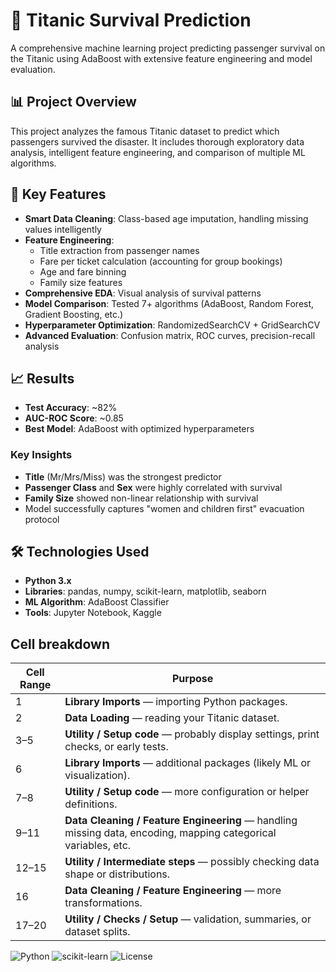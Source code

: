 # 🚢 Titanic Survival Prediction

A comprehensive machine learning project predicting passenger survival on the Titanic using AdaBoost with extensive feature engineering and model evaluation.

## 📊 Project Overview

This project analyzes the famous Titanic dataset to predict which passengers survived the disaster. It includes thorough exploratory data analysis, intelligent feature engineering, and comparison of multiple ML algorithms.

## 🎯 Key Features

- **Smart Data Cleaning**: Class-based age imputation, handling missing values intelligently
- **Feature Engineering**: 
  - Title extraction from passenger names
  - Fare per ticket calculation (accounting for group bookings)
  - Age and fare binning
  - Family size features
- **Comprehensive EDA**: Visual analysis of survival patterns
- **Model Comparison**: Tested 7+ algorithms (AdaBoost, Random Forest, Gradient Boosting, etc.)
- **Hyperparameter Optimization**: RandomizedSearchCV + GridSearchCV
- **Advanced Evaluation**: Confusion matrix, ROC curves, precision-recall analysis

## 📈 Results

- **Test Accuracy**: ~82%
- **AUC-ROC Score**: ~0.85
- **Best Model**: AdaBoost with optimized hyperparameters

### Key Insights
- **Title** (Mr/Mrs/Miss) was the strongest predictor
- **Passenger Class** and **Sex** were highly correlated with survival
- **Family Size** showed non-linear relationship with survival
- Model successfully captures "women and children first" evacuation protocol

## 🛠️ Technologies Used

- **Python 3.x**
- **Libraries**: pandas, numpy, scikit-learn, matplotlib, seaborn
- **ML Algorithm**: AdaBoost Classifier
- **Tools**: Jupyter Notebook, Kaggle

## Cell breakdown
| Cell Range | Purpose                                                                                                        |
| ---------- | -------------------------------------------------------------------------------------------------------------- |
| 1          | **Library Imports** — importing Python packages.                                                               |
| 2          | **Data Loading** — reading your Titanic dataset.                                                               |
| 3–5        | **Utility / Setup code** — probably display settings, print checks, or early tests.                            |
| 6          | **Library Imports** — additional packages (likely ML or visualization).                                        |
| 7–8        | **Utility / Setup code** — more configuration or helper definitions.                                           |
| 9–11       | **Data Cleaning / Feature Engineering** — handling missing data, encoding, mapping categorical variables, etc. |
| 12–15      | **Utility / Intermediate steps** — possibly checking data shape or distributions.                              |
| 16         | **Data Cleaning / Feature Engineering** — more transformations.                                                |
| 17–20      | **Utility / Checks / Setup** — validation, summaries, or dataset splits.                                       |

![Python](https://img.shields.io/badge/Python-3.8+-blue.svg)
![scikit-learn](https://img.shields.io/badge/scikit--learn-1.0+-orange.svg)
![License](https://img.shields.io/badge/license-MIT-green.svg)
